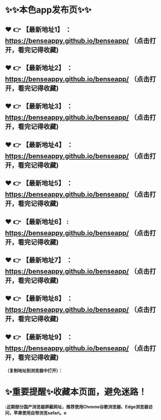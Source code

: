 # :sparkles::sparkles:本色app发布页:sparkles::sparkles:

 :heart: :point_right: 【最新地址1】 ：https://benseappy.github.io/benseapp/   （点击打开，看完记得收藏)
 ------
 :heart: :point_right: 【最新地址2】 ：https://benseappy.github.io/benseapp/   （点击打开，看完记得收藏)
 ------
 :heart: :point_right: 【最新地址3】 ：https://benseappy.github.io/benseapp/   （点击打开，看完记得收藏)
 ------
 :heart: :point_right: 【最新地址4】 ：https://benseappy.github.io/benseapp/   （点击打开，看完记得收藏)
 ------
 :heart: :point_right: 【最新地址5】 ：https://benseappy.github.io/benseapp/   （点击打开，看完记得收藏)
 ------
 :heart: :point_right: 【最新地址6】 : https://benseappy.github.io/benseapp/  （点击打开，看完记得收藏)
 ------
 :heart: :point_right: 【最新地址7】 ：https://benseappy.github.io/benseapp/   （点击打开，看完记得收藏)
 ------
 :heart: :point_right: 【最新地址8】 ：https://benseappy.github.io/benseapp/   （点击打开，看完记得收藏)
 ------
 :heart: :point_right: 【最新地址9】 ：https://benseappy.github.io/benseapp/   （点击打开，看完记得收藏)
  ------

  
#### （复制地址到浏览器中打开）：
# :sparkles:重要提醒:sparkles:收藏本页面，避免迷路！
#### :近期部分国产浏览器屏蔽网址，推荐使用Chrome谷歌浏览器、Edge浏览器访问，苹果使用自带浏览safari。o
